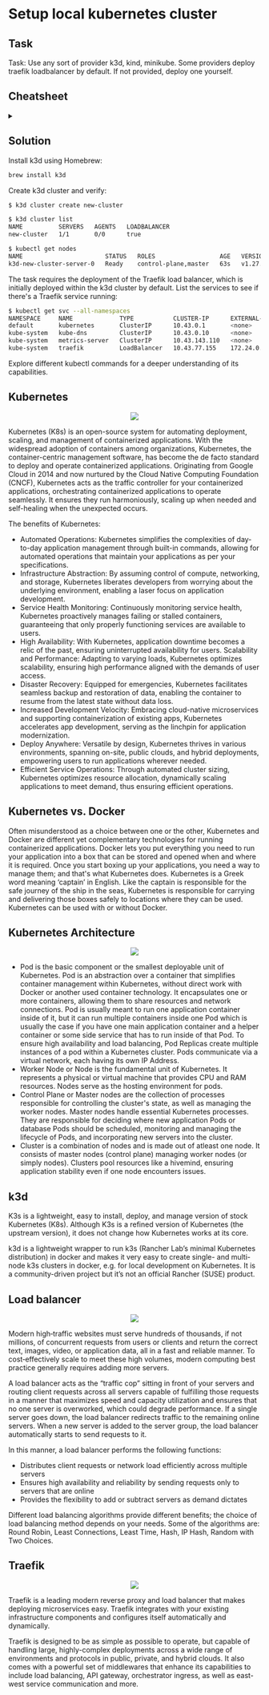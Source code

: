 # Setup local kubernetes cluster

## Task

Task: Use any sort of provider k3d, kind, minikube. Some providers deploy traefik loadbalancer by default. If not provided, deploy one yourself.

## Cheatsheet

<details>
<summary></summary>

<img name="cheatsheet" src="/resources/k8s_cheatsheet.webp">
</details>

## Solution

Install k3d using Homebrew:
```bash
brew install k3d
```

Create k3d cluster and verify:
```bash
$ k3d cluster create new-cluster

$ k3d cluster list
NAME          SERVERS   AGENTS   LOADBALANCER
new-cluster   1/1       0/0      true

$ kubectl get nodes
NAME                       STATUS   ROLES                  AGE   VERSION
k3d-new-cluster-server-0   Ready    control-plane,master   63s   v1.27.4+k3s1
```

The task requires the deployment of the Traefik load balancer, which is initially deployed within the k3d cluster by default. List the services to see if there's a Traefik service running:

```bash
$ kubectl get svc --all-namespaces
NAMESPACE     NAME             TYPE           CLUSTER-IP      EXTERNAL-IP   PORT(S)                      AGE
default       kubernetes       ClusterIP      10.43.0.1       <none>        443/TCP                      6m57s
kube-system   kube-dns         ClusterIP      10.43.0.10      <none>        53/UDP,53/TCP,9153/TCP       6m55s
kube-system   metrics-server   ClusterIP      10.43.143.110   <none>        443/TCP                      6m53s
kube-system   traefik          LoadBalancer   10.43.77.155    172.24.0.3    80:31156/TCP,443:32163/TCP   4m33s
```

Explore different kubectl commands for a deeper understanding of its capabilities.

## Kubernetes 

<p align="center">
    <img width="" name="k8s logo" src="/resources/k8s_logo.png">
</p>

Kubernetes (K8s) is an open-source system for automating deployment, scaling, and management of containerized applications. With the widespread adoption of containers among organizations, Kubernetes, the container-centric management software, has become the de facto standard to deploy and operate containerized applications. 
Originating from Google Cloud in 2014 and now nurtured by the Cloud Native Computing Foundation (CNCF), Kubernetes acts as the traffic controller for your containerized applications, orchestrating containerized applications to operate seamlessly. It ensures they run harmoniously, scaling up when needed and self-healing when the unexpected occurs.

The benefits of Kubernetes:
- Automated Operations: Kubernetes simplifies the complexities of day-to-day application management through built-in commands, allowing for automated operations that maintain your applications as per your specifications.
- Infrastructure Abstraction: By assuming control of compute, networking, and storage, Kubernetes liberates developers from worrying about the underlying environment, enabling a laser focus on application development.
- Service Health Monitoring: Continuously monitoring service health, Kubernetes proactively manages failing or stalled containers, guaranteeing that only properly functioning services are available to users.
- High Availability: With Kubernetes, application downtime becomes a relic of the past, ensuring uninterrupted availability for users.
Scalability and Performance: Adapting to varying loads, Kubernetes optimizes scalability, ensuring high performance aligned with the demands of user access.
- Disaster Recovery: Equipped for emergencies, Kubernetes facilitates seamless backup and restoration of data, enabling the container to resume from the latest state without data loss.
- Increased Development Velocity: Embracing cloud-native microservices and supporting containerization of existing apps, Kubernetes accelerates app development, serving as the linchpin for application modernization.
- Deploy Anywhere: Versatile by design, Kubernetes thrives in various environments, spanning on-site, public clouds, and hybrid deployments, empowering users to run applications wherever needed.
- Efficient Service Operations: Through automated cluster sizing, Kubernetes optimizes resource allocation, dynamically scaling applications to meet demand, thus ensuring efficient operations.

## Kubernetes vs. Docker

Often misunderstood as a choice between one or the other, Kubernetes and Docker are different yet complementary technologies for running containerized applications. Docker lets you put everything you need to run your application into a box that can be stored and opened when and where it is required. Once you start boxing up your applications, you need a way to manage them; and that's what Kubernetes does. Kubernetes is a Greek word meaning  ‘captain’ in English. Like the captain is responsible for the safe journey of the ship in the seas, Kubernetes is responsible for carrying and delivering those boxes safely to locations where they can be used. Kubernetes can be used with or without Docker.

## Kubernetes Architecture

<p align="center">
    <img width="" name="k8s architecture" src="/resources/k8s_architecture.png">
</p>

- Pod is the basic component or the smallest deployable unit of Kubernetes. Pod is an abstraction over a container that simplifies container management within Kubernetes, without direct work with Docker or another used container technology. It encapsulates one or more containers, allowing them to share resources and network connections. Pod is usually meant to run one application container inside of it, but it can run multiple containers inside one Pod which is usually the case if you have one main application container and a helper container or some side service that has to run inside of that Pod. To ensure high availability and load balancing, Pod Replicas create multiple instances of a pod within a Kubernetes cluster. Pods communicate via a virtual network, each having its own IP Address.
- Worker Node or Node is the fundamental unit of Kubernetes. It represents a physical or virtual machine that provides CPU and RAM resources. Nodes serve as the hosting environment for pods.
- Control Plane or Master nodes are the collection of processes responsible for controlling the cluster's state, as well as managing the worker nodes. Master nodes handle essential Kubernetes processes. They are responsible for deciding where new application Pods or database Pods should be scheduled, monitoring and managing the lifecycle of Pods, and incorporating new servers into the cluster.
- Cluster is a combination of nodes and is made out of atleast one node. It consists of master nodes (control plane) managing worker nodes (or simply nodes). Clusters pool resources like a hivemind, ensuring application stability even if one node encounters issues.

## k3d

K3s is a lightweight, easy to install, deploy, and manage version of stock Kubernetes (K8s). Although K3s is a refined version of Kubernetes (the upstream version), it does not change how Kubernetes works at its core.

k3d is a lightweight wrapper to run k3s (Rancher Lab’s minimal Kubernetes distribution) in docker and makes it very easy to create single- and multi-node k3s clusters in docker, e.g. for local development on Kubernetes. It is a community-driven project but it’s not an official Rancher (SUSE) product.

## Load balancer

<p align="center">
    <img width="" name="load balancer" src="/resources/load_balancer.webp">
</p>

Modern high‑traffic websites must serve hundreds of thousands, if not millions, of concurrent requests from users or clients and return the correct text, images, video, or application data, all in a fast and reliable manner. To cost‑effectively scale to meet these high volumes, modern computing best practice generally requires adding more servers.

A load balancer acts as the “traffic cop” sitting in front of your servers and routing client requests across all servers capable of fulfilling those requests in a manner that maximizes speed and capacity utilization and ensures that no one server is overworked, which could degrade performance. If a single server goes down, the load balancer redirects traffic to the remaining online servers. When a new server is added to the server group, the load balancer automatically starts to send requests to it.

In this manner, a load balancer performs the following functions:
- Distributes client requests or network load efficiently across multiple servers
- Ensures high availability and reliability by sending requests only to servers that are online
- Provides the flexibility to add or subtract servers as demand dictates

Different load balancing algorithms provide different benefits; the choice of load balancing method depends on your needs. Some of the algorithms are: Round Robin, Least Connections, Least Time, Hash, IP Hash, Random with Two Choices.

## Traefik

<p align="center">
    <img width="" name="traefik" src="/resources/traefik_logo.png">
</p>

Traefik is a leading modern reverse proxy and load balancer that makes deploying microservices easy. Traefik integrates with your existing infrastructure components and configures itself automatically and dynamically.

Traefik is designed to be as simple as possible to operate, but capable of handling large, highly-complex deployments across a wide range of environments and protocols in public, private, and hybrid clouds. It also comes with a powerful set of middlewares that enhance its capabilities to include load balancing, API gateway, orchestrator ingress, as well as east-west service communication and more.